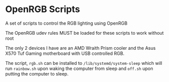# OpenRGB Scripts

A set of scripts to control the RGB lighting using OpenRGB

The OpenRGB udev rules MUST be loaded for these scripts to work without root

The only 2 devices I have are an AMD Wraith Prism cooler and the Asus X570 Tuf Gaming motherboard with USB controlled RGB.

The script, `rgb.sh` can be installed to `/lib/systemd/system-sleep` which will run `rainbow.sh` upon waking the computer from sleep and `off.sh` upon putting the computer to sleep.

